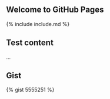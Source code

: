 ## Welcome to GitHub Pages

{% include include.md %}

## Test content

...

## Gist
{% gist 5555251 %}
